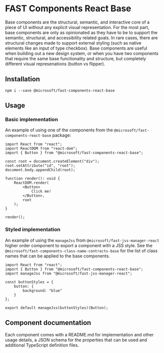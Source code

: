 # FAST Components React Base
Base components are the structural, semantic, and interactive core of a piece of UI without any explicit visual representation. For the most part, base components are only as opinionated as they have to be to support the semantic, structural, and accessibility related goals. In rare cases, there are structural changes made to support external styling (such as native elements like an input of type checkbox). Base components are useful when building out a new design system, or when you have two components that require the same base functionality and structure, but completely different visual represenations (button vs flipper).

## Installation
`npm i --save @microsoft/fast-components-react-base`

## Usage
### Basic implementation
An example of using one of the components from the `@microsoft/fast-components-react-base` package:

```
import React from "react";
import ReactDOM from "react-dom";
import { Button } from "@microsoft/fast-components-react-base";

const root = document.createElement("div");
root.setAttribute("id", "root");
document.body.appendChild(root);

function render(): void {
    ReactDOM.render(
        <Button>
            Click me!
        </Button>,
        root
    );
}

render();
```

### Styled implementation
An example of using the `manageJss` from `@microsoft/fast-jss-manager-react` higher order component to export a component with a JSS style. See the `@microsoft/fast-components-class-name-contracts-base` for the list of class names that can be applied to the base components.

```
import React from "react";
import { Button } from "@microsoft/fast-components-react-base";
import manageJss from "@microsoft/fast-jss-manager-react";

const buttonStyles = {
    button: {
        background: "blue"
    }
};

export default manageJss(buttonStyles)(Button);
```

## Component documentation
Each component comes with a README.md for implementation and other usage details, a JSON schema for the properties that can be used and additional TypeScript definition files.
